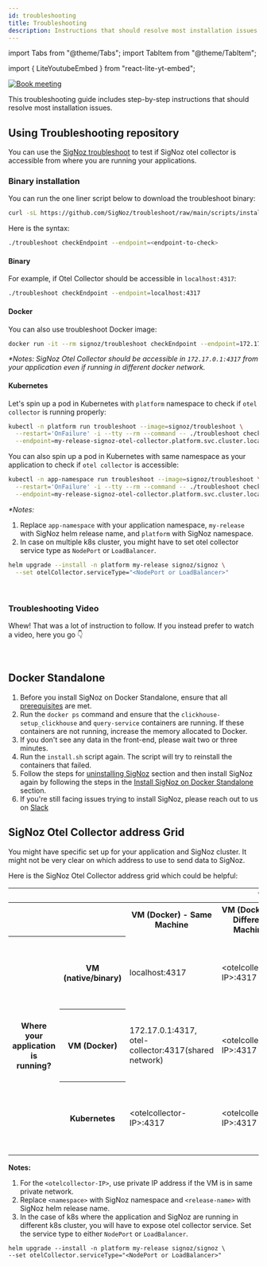 ```yaml
---
id: troubleshooting
title: Troubleshooting
description: Instructions that should resolve most installation issues
---
```


import Tabs from "@theme/Tabs";
import TabItem from "@theme/TabItem";

import { LiteYoutubeEmbed } from "react-lite-yt-embed";


<p align="center">

[![Book meeting](/img/docs/ZoomCTA1.png)](https://calendly.com/pranay-signoz/instrumentation-office-hrs)

</p>

This troubleshooting guide includes step-by-step instructions that should resolve most installation issues.

## Using Troubleshooting repository

You can use the [SigNoz troubleshoot](https://github.com/SigNoz/troubleshoot) to test if SigNoz otel collector
is accessible from where you are running your applications.

### Binary installation

You can run the one liner script below to download the troubleshoot binary:

```bash
curl -sL https://github.com/SigNoz/troubleshoot/raw/main/scripts/install.sh | bash
```

Here is the syntax:

```bash
./troubleshoot checkEndpoint --endpoint=<endpoint-to-check>
```

#### Binary

For example, if Otel Collector should be accessible in `localhost:4317`:

```bash
./troubleshoot checkEndpoint --endpoint=localhost:4317
```

#### Docker

You can also use troubleshoot Docker image:

```bash
docker run -it --rm signoz/troubleshoot checkEndpoint --endpoint=172.17.0.1:4317
```

_*Notes: SigNoz Otel Collector should be accessible in `172.17.0.1:4317` from your application even if running in different docker network._

#### Kubernetes

Let's spin up a pod in Kubernetes with `platform` namespace to check if `otel collector` is running properly:

```bash
kubectl -n platform run troubleshoot --image=signoz/troubleshoot \
  --restart='OnFailure' -i --tty --rm --command -- ./troubleshoot checkEndpoint \
  --endpoint=my-release-signoz-otel-collector.platform.svc.cluster.local:4317
```

You can also spin up a pod in Kubernetes with same namespace as your application to check if `otel collector` is accessible:

```bash
kubectl -n app-namespace run troubleshoot --image=signoz/troubleshoot \
  --restart='OnFailure' -i --tty --rm --command -- ./troubleshoot checkEndpoint \
  --endpoint=my-release-signoz-otel-collector.platform.svc.cluster.local:4317
```

_*Notes:_
  1. Replace `app-namespace` with your application namespace, `my-release` with SigNoz helm release name, and `platform` with SigNoz namespace.
  2. In case on multiple k8s cluster, you might have to set otel collector service type as `NodePort` or `LoadBalancer`.

```bash
helm upgrade --install -n platform my-release signoz/signoz \
  --set otelCollector.serviceType="<NodePort or LoadBalancer>"
```

<p>&nbsp;</p>

### Troubleshooting Video

Whew! That was a lot of instruction to follow. If you instead prefer to watch a video, here you go 👇


<LiteYoutubeEmbed id="Y7OkvmuTRQ8" mute={false} />


<p>&nbsp;</p>


## Docker Standalone

1. Before you install SigNoz on Docker Standalone, ensure that all [prerequisites](/docs/install/docker/#prerequisites) are met.
2. Run the `docker ps` command and ensure that the `clickhouse-setup_clickhouse` and `query-service` containers are running. If these containers are not running, increase the memory allocated to Docker.
3. If you don't see any data in the front-end, please wait two or three minutes.
4. Run the `install.sh` script again. The script will try to reinstall the containers that failed.
5. Follow the steps for [uninstalling SigNoz](/docs/operate/docker-standalone/#uninstall-signoz) section and then install SigNoz again by following the steps in the [Install SigNoz on Docker Standalone](/docs/install/docker) section.
6. If you're still facing issues trying to install SigNoz, please reach out to us on [Slack](https://signoz.io/slack) 

## SigNoz Otel Collector address Grid

You might have specific set up for your application and SigNoz cluster.
It might not be very clear on which address to use to send data to SigNoz.

Here is the SigNoz Otel Collector address grid which could be helpful:

<table class="custom-table">
    <thead>
        <tr>
            <th colspan="2"></th>
            <th colspan="4">Where SigNoz is installed?</th>
        </tr>
    </thead>
    <tbody>
    	<tr>
            <th colspan="2"></th>
        	<th>VM (Docker) - Same Machine</th>
            <th>VM (Docker) - Different Machine</th>
            <th>K8s (Same Cluster)</th>
            <th>K8s (Different Cluster)</th>
        </tr>
    	<tr>
            <th rowspan="4">Where your application is running?</th>
            <th>VM (native/binary)</th>
            <td>localhost:4317</td>
            <td>&lt;otelcollector-IP&gt;:4317</td>
            <td>&lt;k8s-node-IP>:&lt;otelcollector-node-port&gt;, &lt;k8s-loadbalancer-IP&gt;:4317</td>
            <td>&lt;k8s-node-IP>:&lt;otelcollector-node-port&gt;, &lt;k8s-loadbalancer-IP&gt;:4317</td>
        </tr>
        <tr>
            <th>VM (Docker)</th>
            <td>172.17.0.1:4317, otel-collector:4317(shared network)</td>
            <td>&lt;otelcollector-IP&gt;:4317</td>
            <td>&lt;k8s-node-IP&gt;:&lt;otelcollector-node-port&gt;, &lt;k8s-loadbalancer-IP&gt;:4317</td>
            <td>&lt;k8s-node-IP&gt;:&lt;otelcollector-node-port&gt;, &lt;k8s-loadbalancer-IP&gt;:4317</td>
        </tr>
        <tr>
            <th>Kubernetes</th>
            <td>&lt;otelcollector-IP&gt;:4317</td>
            <td>&lt;otelcollector-IP&gt;:4317</td>
            <td>&lt;release-name&gt;-signoz-otel-collector.&lt;namespace&gt;.svc.cluster.local:4317</td>
            <td>&lt;k8s-node-IP&gt;:&lt;otelcollector-node-port&gt;, &lt;k8s-loadbalancer-IP&gt;:4317</td>
        </tr>
    </tbody>
</table>


**Notes:**
1. For the `<otelcollector-IP>`, use private IP address if the VM is in same private network.
2. Replace `<namespace>` with SigNoz namespace and `<release-name>` with SigNoz helm
  release name.
3. In the case of k8s where the application and SigNoz are running in different k8s cluster, you will have to expose otel collector service.
  Set the service type to either `NodePort` or `LoadBalancer`.
  ```
helm upgrade --install -n platform my-release signoz/signoz \
  --set otelCollector.serviceType="<NodePort or LoadBalancer>"
  ```
